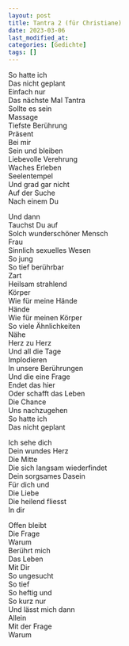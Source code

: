```yaml
---
layout: post
title: Tantra 2 (für Christiane)
date: 2023-03-06
last_modified_at:
categories: [Gedichte]
tags: []
---
```


So hatte ich  
Das nicht geplant  
Einfach nur  
Das nächste Mal Tantra  
Sollte es sein  
Massage  
Tiefste Berührung  
Präsent  
Bei mir  
Sein und bleiben  
Liebevolle Verehrung  
Waches Erleben  
Seelentempel  
Und grad gar nicht  
Auf der Suche  
Nach einem Du

Und dann  
Tauchst Du auf  
Solch wunderschöner Mensch  
Frau  
Sinnlich sexuelles Wesen  
So jung  
So tief berührbar  
Zart  
Heilsam strahlend  
Körper  
Wie für meine Hände  
Hände  
Wie für meinen Körper  
So viele Ähnlichkeiten  
Nähe  
Herz zu Herz  
Und all die Tage  
Implodieren  
In unsere Berührungen  
Und die eine Frage  
Endet das hier  
Oder schafft das Leben  
Die Chance  
Uns nachzugehen  
So hatte ich  
Das nicht geplant

Ich sehe dich  
Dein wundes Herz  
Die Mitte  
Die sich langsam wiederfindet  
Dein sorgsames Dasein  
Für dich und  
Die Liebe  
Die heilend fliesst  
In dir

Offen bleibt  
Die Frage  
Warum  
Berührt mich  
Das Leben  
Mit Dir  
So ungesucht  
So tief  
So heftig und  
So kurz nur  
Und lässt mich dann  
Allein  
Mit der Frage  
Warum